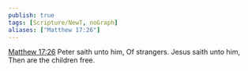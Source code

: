 ```yaml
---
publish: true
tags: [Scripture/NewT, noGraph]
aliases: ["Matthew 17:26"]
---
```

[Matthew 17:26](https://churchofjesuschrist.org/study/scriptures/nt/matt/17?lang=eng&id=p26#p26) Peter saith unto him, Of strangers. Jesus saith unto him, Then are the children free.
